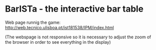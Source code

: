 # BarISTa - the interactive bar table

Web page runnig the game: http://web.tecnico.ulisboa.pt/ist181538/IPM/index.html

(The webspage is not responsive so it is necessary to adjust the zoom of the browser in order to see everything in the display)
